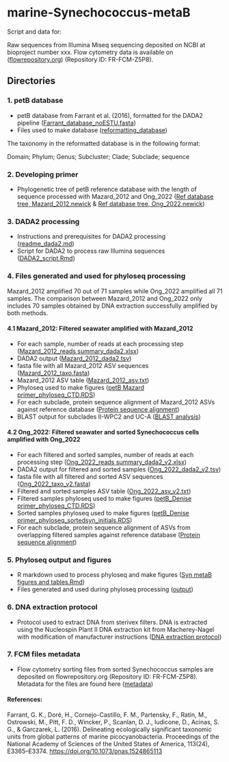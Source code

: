 # marine-Synechococcus-metaB

Script and data for:


Raw sequences from Illumina Miseq sequencing deposited on NCBI at bioproject number xxx.
Flow cytometry data is available on ([flowrepository.org](https://http://flowrepository.org/experiments/1773)) (Repository ID: FR-FCM-Z5P8).

## Directories

### 1. petB database
- petB database from Farrant et al. (2016), formatted for the DADA2 pipeline ([Farrant_database_noESTU.fasta](https://github.com/deniseong/marine-Synechococcus-metaB/blob/main/1_petB%20database/Farrant_database_noESTU.fasta))
- Files used to make database ([reformatting_database](https://github.com/deniseong/marine-Synechococcus-metaB/tree/main/1_petB%20database/reformatting_database))

The taxonomy in the reformatted database is in the following format:

Domain; Phylum; Genus; Subcluster; Clade; Subclade; sequence

### 2. Developing primer
- Phylogenetic tree of petB reference database with the length of sequence processed with Mazard_2012 and Ong_2022 ([Ref database tree, Mazard_2012.newick](https://github.com/deniseong/marine-Synechococcus-metaB/blob/main/2_developing%20primer/Ref%20database%20tree%2C%20Mazard_2012.newick) & [Ref database tree, Ong_2022.newick](https://github.com/deniseong/marine-Synechococcus-metaB/blob/main/2_developing%20primer/Ref%20database%20tree%2C%20Ong_2022.newick))

### 3. DADA2 processing
- Instructions and prerequisites for DADA2 processing ([readme_dada2.md](https://github.com/deniseong/marine-Synechococcus-metaB/blob/main/3_DADA2%20processing/readme_dada2.md))
- Script for DADA2 to process raw Illumina sequences ([DADA2_script.Rmd](https://github.com/deniseong/marine-Synechococcus-metaB/blob/main/3_DADA2%20processing/DADA2_script.Rmd))

### 4. Files generated and used for phyloseq processing
Mazard_2012 amplified 70 out of 71 samples while Ong_2022 amplified all 71 samples. The comparison between Mazard_2012 and Ong_2022 only includes 70 samples obtained by DNA extraction successfully amplified by both methods.

#### 4.1 Mazard_2012: Filtered seawater amplified with Mazard_2012
- For each sample, number of reads at each processing step ([Mazard_2012_reads summary_dada2.xlsx](https://github.com/deniseong/marine-Synechococcus-metaB/blob/main/4.1_Mazard_2012/Mazard_2012_reads%20summary_dada2.xlsx))
- DADA2 output ([Mazard_2012_dada2.tsv](https://github.com/deniseong/marine-Synechococcus-metaB/blob/main/4.1_Mazard_2012/Mazard_2012_dada2.tsv))
- fasta file with all Mazard_2012 ASV sequences ([Mazard_2012_taxo.fasta](https://github.com/deniseong/marine-Synechococcus-metaB/blob/main/4.1_Mazard_2012/Mazard_2012_taxo.fasta))
- Mazard_2012 ASV table ([Mazard_2012_asv.txt](https://github.com/deniseong/marine-Synechococcus-metaB/blob/main/4.1_Mazard_2012/Mazard_2012_asv.txt))
- Phyloseq used to make figures ([petB Mazard primer_phyloseq_CTD.RDS](https://github.com/deniseong/marine-Synechococcus-metaB/blob/main/4.1_Mazard_2012/petB%20Mazard%20primer_phyloseq_CTD.RDS))
- For each subclade, protein sequence alignment of Mazard_2012 ASVs against reference database ([Protein sequence alignment](https://github.com/deniseong/marine-Synechococcus-metaB/tree/main/4.1_Mazard_2012/Protein%20sequence%20alignment))
- BLAST output for subclades II-WPC2 and UC-A ([BLAST analysis](https://github.com/deniseong/marine-Synechococcus-metaB/tree/main/4.1_Mazard_2012/BLAST%20analysis))

#### 4.2 Ong_2022: Filtered seawater and sorted Synechococcus cells amplified with Ong_2022
- For each filtered and sorted samples, number of reads at each processing step ([Ong_2022_reads summary_dada2_v2.xlsx](https://github.com/deniseong/marine-Synechococcus-metaB/blob/main/4.2_Ong_2022/Ong_2022_reads%20summary_dada2_v2.xlsx))
- DADA2 output for filtered and sorted samples ([Ong_2022_dada2_v2.tsv](https://github.com/deniseong/marine-Synechococcus-metaB/blob/main/4.2_Ong_2022/Ong_2022_dada2_v2.tsv))
- fasta file with all filtered and sorted ASV sequences ([Ong_2022_taxo_v2.fasta](https://github.com/deniseong/marine-Synechococcus-metaB/blob/main/4.2_Ong_2022/Ong_2022_taxo_v2.fasta))
- Filtered and sorted samples ASV table ([Ong_2022_asv_v2.txt](https://github.com/deniseong/marine-Synechococcus-metaB/blob/main/4.2_Ong_2022/Ong_2022_asv_v2.txt))
- Filtered samples phyloseq used to make figures ([petB_Denise primer_phyloseq_CTD.RDS](https://github.com/deniseong/marine-Synechococcus-metaB/blob/main/4.2_Ong_2022/petB_Denise%20primer_phyloseq_CTD.RDS))
- Sorted samples phyloseq used to make figures ([petB_Denise primer_phyloseq_sortedsyn_initials.RDS](https://github.com/deniseong/marine-Synechococcus-metaB/blob/main/4.2_Ong_2022/petB_Denise%20primer_phyloseq_sortedsyn_initials.RDS))
- For each subclade, protein sequence alignment of ASVs from overlapping filtered samples against reference database ([Protein sequence alignment](https://github.com/deniseong/marine-Synechococcus-metaB/tree/main/4.2_Ong_2022/Protein%20sequence%20alignment))

### 5. Phyloseq output and figures
- R markdown used to process phyloseq and make figures ([Syn metaB figures and tables.Rmd](https://github.com/deniseong/marine-Synechococcus-metaB/blob/main/5_Phyloseq%20output%20and%20figures/Syn%20metaB%20figures%20and%20tables.Rmd))
- Files generated and used during phyloseq processing ([output](https://github.com/deniseong/marine-Synechococcus-metaB/tree/main/5_Phyloseq%20output%20and%20figures/output))

### 6. DNA extraction protocol
- Protocol used to extract DNA from sterivex filters. DNA is extracted using the Nucleospin Plant II DNA extraction kit from Macherey-Nagel with modification of manufacturer instructions ([DNA extraction protocol](https://github.com/deniseong/marine-Synechococcus-metaB/blob/main/6_DNA%20extration%20protocol/DNA%20extraction%20for%20filters%20Plant%20II%20Macherey%20Nalgel%20kit%20NIWA_DH%20AGR_JB.doc))

### 7. FCM files metadata
- Flow cytometry sorting files from sorted Synechococcus samples are deposited on flowrepository.org (Repository ID: FR-FCM-Z5P8). Metadata for the files are found here ([metadata](https://github.com/deniseong/marine-Synechococcus-metaB/blob/main/7_FCM%20files%20metadata/Flow_repo_metadata_1.0.xlsx))

#### References:
Farrant, G. K., Doré, H., Cornejo-Castillo, F. M., Partensky, F., Ratin, M., Ostrowski, M., Pitt, F. D., Wincker, P., Scanlan, D. J., Iudicone, D., Acinas, S. G., & Garczarek, L. (2016). Delineating ecologically significant taxonomic units from global patterns of marine picocyanobacteria. Proceedings of the National Academy of Sciences of the United States of America, 113(24), E3365–E3374. https://doi.org/10.1073/pnas.1524865113
